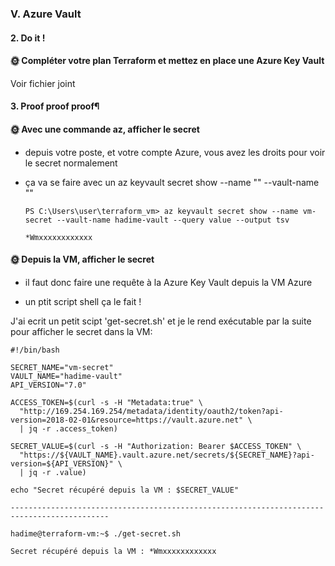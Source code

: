 ### V. Azure Vault
#### 2. Do it !
#### 🌞 Compléter votre plan Terraform et mettez en place une Azure Key Vault

Voir fichier joint
 
#### 3. Proof proof proof¶
#### 🌞 Avec une commande az, afficher le secret

* depuis votre poste, et votre compte Azure, vous avez les droits pour voir le secret normalement
* ça va se faire avec un az keyvault secret show --name "<Le nom de ton secret ici>" --vault-name "<Le nom de ta Azure Key Vault ici>"

      PS C:\Users\user\terraform_vm> az keyvault secret show --name vm-secret --vault-name hadime-vault --query value --output tsv
  
      *Wmxxxxxxxxxxxx

#### 🌞 Depuis la VM, afficher le secret


* il faut donc faire une requête à la Azure Key Vault depuis la VM Azure

* un ptit script shell ça le fait !

J'ai ecrit un petit scipt 'get-secret.sh' et je le rend exécutable par la suite pour afficher le secret dans la VM:

    #!/bin/bash
    
    SECRET_NAME="vm-secret"
    VAULT_NAME="hadime-vault"
    API_VERSION="7.0"
    
    ACCESS_TOKEN=$(curl -s -H "Metadata:true" \
      "http://169.254.169.254/metadata/identity/oauth2/token?api-version=2018-02-01&resource=https://vault.azure.net" \
      | jq -r .access_token)
    
    SECRET_VALUE=$(curl -s -H "Authorization: Bearer $ACCESS_TOKEN" \
      "https://${VAULT_NAME}.vault.azure.net/secrets/${SECRET_NAME}?api-version=${API_VERSION}" \
      | jq -r .value)
    
    echo "Secret récupéré depuis la VM : $SECRET_VALUE"
    
    --------------------------------------------------------------------------------------------

    hadime@terraform-vm:~$ ./get-secret.sh
    
    Secret récupéré depuis la VM : *Wmxxxxxxxxxxxx

